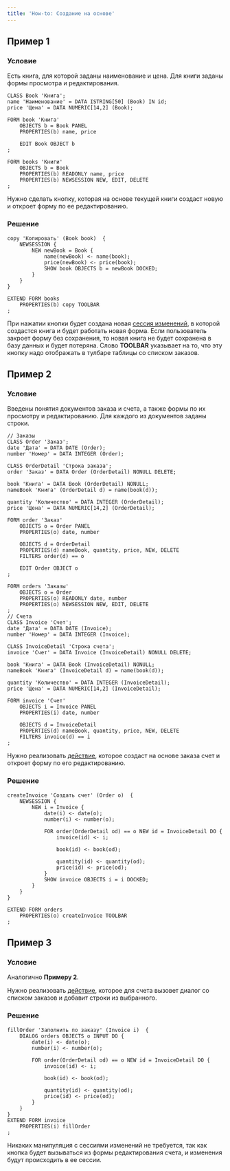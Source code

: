 ```yaml
---
title: 'How-to: Создание на основе'
---
```


## Пример 1

### Условие

Есть книга, для которой заданы наименование и цена. Для книги заданы формы просмотра и редактирования.

```lsf
CLASS Book 'Книга';
name 'Наименование' = DATA ISTRING[50] (Book) IN id;
price 'Цена' = DATA NUMERIC[14,2] (Book);

FORM book 'Книга'
    OBJECTS b = Book PANEL
    PROPERTIES(b) name, price

    EDIT Book OBJECT b
;

FORM books 'Книги'
    OBJECTS b = Book
    PROPERTIES(b) READONLY name, price
    PROPERTIES(b) NEWSESSION NEW, EDIT, DELETE
;
```

Нужно сделать кнопку, которая на основе текущей книги создаст новую и откроет форму по ее редактированию.

### Решение

```lsf
copy 'Копировать' (Book book)  {
    NEWSESSION {
        NEW newBook = Book {
            name(newBook) <- name(book);
            price(newBook) <- price(book);
            SHOW book OBJECTS b = newBook DOCKED;
        }
    }
}

EXTEND FORM books
    PROPERTIES(b) copy TOOLBAR
;
```

При нажатии кнопки будет создана новая [сессия изменений](Change_sessions.md), в которой создастся книга и будет работать новая форма. Если пользователь закроет форму без сохранения, то новая книга не будет сохранена в базу данных и будет потеряна. Слово **TOOLBAR** указывает на то, что эту кнопку надо отображать в тулбаре таблицы со списком заказов.

## Пример 2

### Условие

Введены понятия документов заказа и счета, а также формы по их просмотру и редактированию. Для каждого из документов заданы строки.

```lsf
// Заказы
CLASS Order 'Заказ';
date 'Дата' = DATA DATE (Order);
number 'Номер' = DATA INTEGER (Order);

CLASS OrderDetail 'Строка заказа';
order 'Заказ' = DATA Order (OrderDetail) NONULL DELETE;

book 'Книга' = DATA Book (OrderDetail) NONULL;
nameBook 'Книга' (OrderDetail d) = name(book(d));

quantity 'Количество' = DATA INTEGER (OrderDetail);
price 'Цена' = DATA NUMERIC[14,2] (OrderDetail);

FORM order 'Заказ'
    OBJECTS o = Order PANEL
    PROPERTIES(o) date, number

    OBJECTS d = OrderDetail
    PROPERTIES(d) nameBook, quantity, price, NEW, DELETE
    FILTERS order(d) == o

    EDIT Order OBJECT o
;

FORM orders 'Заказы'
    OBJECTS o = Order
    PROPERTIES(o) READONLY date, number
    PROPERTIES(o) NEWSESSION NEW, EDIT, DELETE
;
// Счета
CLASS Invoice 'Счет';
date 'Дата' = DATA DATE (Invoice);
number 'Номер' = DATA INTEGER (Invoice);

CLASS InvoiceDetail 'Строка счета';
invoice 'Счет' = DATA Invoice (InvoiceDetail) NONULL DELETE;

book 'Книга' = DATA Book (InvoiceDetail) NONULL;
nameBook 'Книга' (InvoiceDetail d) = name(book(d));

quantity 'Количество' = DATA INTEGER (InvoiceDetail);
price 'Цена' = DATA NUMERIC[14,2] (InvoiceDetail);

FORM invoice 'Счет'
    OBJECTS i = Invoice PANEL
    PROPERTIES(i) date, number

    OBJECTS d = InvoiceDetail
    PROPERTIES(d) nameBook, quantity, price, NEW, DELETE
    FILTERS invoice(d) == i
;
```

Нужно реализовать [действие](Actions.md), которое создаст на основе заказа счет и откроет форму по его редактированию.

### Решение

```lsf
createInvoice 'Создать счет' (Order o)  {
    NEWSESSION {
        NEW i = Invoice {
            date(i) <- date(o);
            number(i) <- number(o);

            FOR order(OrderDetail od) == o NEW id = InvoiceDetail DO {
                invoice(id) <- i;

                book(id) <- book(od);

                quantity(id) <- quantity(od);
                price(id) <- price(od);
            }
            SHOW invoice OBJECTS i = i DOCKED;
        }
    }
}

EXTEND FORM orders
    PROPERTIES(o) createInvoice TOOLBAR
;
```

## Пример 3

### Условие

Аналогично **Примеру 2**.

Нужно реализовать [действие](Actions.md), которое для счета вызовет диалог со списком заказов и добавит строки из выбранного.

### Решение

```lsf
fillOrder 'Заполнить по заказу' (Invoice i)  {
    DIALOG orders OBJECTS o INPUT DO {
        date(i) <- date(o);
        number(i) <- number(o);

        FOR order(OrderDetail od) == o NEW id = InvoiceDetail DO {
            invoice(id) <- i;

            book(id) <- book(od);

            quantity(id) <- quantity(od);
            price(id) <- price(od);
        }
    }
}
EXTEND FORM invoice
    PROPERTIES(i) fillOrder
;
```

Никаких манипуляция с сессиями изменений не требуется, так как кнопка будет вызываться из формы редактирования счета, и изменения будут происходить в ее сессии.
